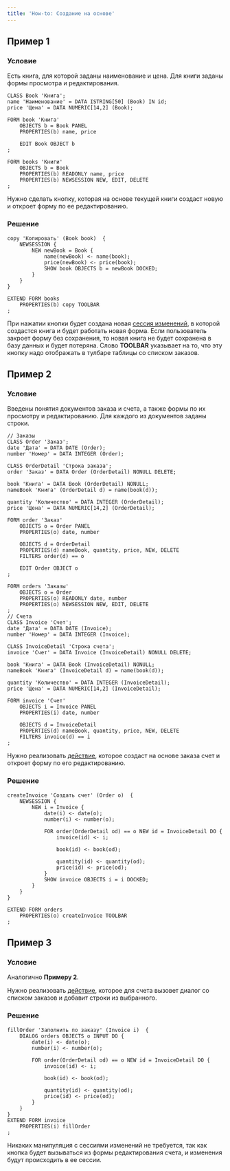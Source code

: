 ```yaml
---
title: 'How-to: Создание на основе'
---
```


## Пример 1

### Условие

Есть книга, для которой заданы наименование и цена. Для книги заданы формы просмотра и редактирования.

```lsf
CLASS Book 'Книга';
name 'Наименование' = DATA ISTRING[50] (Book) IN id;
price 'Цена' = DATA NUMERIC[14,2] (Book);

FORM book 'Книга'
    OBJECTS b = Book PANEL
    PROPERTIES(b) name, price

    EDIT Book OBJECT b
;

FORM books 'Книги'
    OBJECTS b = Book
    PROPERTIES(b) READONLY name, price
    PROPERTIES(b) NEWSESSION NEW, EDIT, DELETE
;
```

Нужно сделать кнопку, которая на основе текущей книги создаст новую и откроет форму по ее редактированию.

### Решение

```lsf
copy 'Копировать' (Book book)  {
    NEWSESSION {
        NEW newBook = Book {
            name(newBook) <- name(book);
            price(newBook) <- price(book);
            SHOW book OBJECTS b = newBook DOCKED;
        }
    }
}

EXTEND FORM books
    PROPERTIES(b) copy TOOLBAR
;
```

При нажатии кнопки будет создана новая [сессия изменений](Change_sessions.md), в которой создастся книга и будет работать новая форма. Если пользователь закроет форму без сохранения, то новая книга не будет сохранена в базу данных и будет потеряна. Слово **TOOLBAR** указывает на то, что эту кнопку надо отображать в тулбаре таблицы со списком заказов.

## Пример 2

### Условие

Введены понятия документов заказа и счета, а также формы по их просмотру и редактированию. Для каждого из документов заданы строки.

```lsf
// Заказы
CLASS Order 'Заказ';
date 'Дата' = DATA DATE (Order);
number 'Номер' = DATA INTEGER (Order);

CLASS OrderDetail 'Строка заказа';
order 'Заказ' = DATA Order (OrderDetail) NONULL DELETE;

book 'Книга' = DATA Book (OrderDetail) NONULL;
nameBook 'Книга' (OrderDetail d) = name(book(d));

quantity 'Количество' = DATA INTEGER (OrderDetail);
price 'Цена' = DATA NUMERIC[14,2] (OrderDetail);

FORM order 'Заказ'
    OBJECTS o = Order PANEL
    PROPERTIES(o) date, number

    OBJECTS d = OrderDetail
    PROPERTIES(d) nameBook, quantity, price, NEW, DELETE
    FILTERS order(d) == o

    EDIT Order OBJECT o
;

FORM orders 'Заказы'
    OBJECTS o = Order
    PROPERTIES(o) READONLY date, number
    PROPERTIES(o) NEWSESSION NEW, EDIT, DELETE
;
// Счета
CLASS Invoice 'Счет';
date 'Дата' = DATA DATE (Invoice);
number 'Номер' = DATA INTEGER (Invoice);

CLASS InvoiceDetail 'Строка счета';
invoice 'Счет' = DATA Invoice (InvoiceDetail) NONULL DELETE;

book 'Книга' = DATA Book (InvoiceDetail) NONULL;
nameBook 'Книга' (InvoiceDetail d) = name(book(d));

quantity 'Количество' = DATA INTEGER (InvoiceDetail);
price 'Цена' = DATA NUMERIC[14,2] (InvoiceDetail);

FORM invoice 'Счет'
    OBJECTS i = Invoice PANEL
    PROPERTIES(i) date, number

    OBJECTS d = InvoiceDetail
    PROPERTIES(d) nameBook, quantity, price, NEW, DELETE
    FILTERS invoice(d) == i
;
```

Нужно реализовать [действие](Actions.md), которое создаст на основе заказа счет и откроет форму по его редактированию.

### Решение

```lsf
createInvoice 'Создать счет' (Order o)  {
    NEWSESSION {
        NEW i = Invoice {
            date(i) <- date(o);
            number(i) <- number(o);

            FOR order(OrderDetail od) == o NEW id = InvoiceDetail DO {
                invoice(id) <- i;

                book(id) <- book(od);

                quantity(id) <- quantity(od);
                price(id) <- price(od);
            }
            SHOW invoice OBJECTS i = i DOCKED;
        }
    }
}

EXTEND FORM orders
    PROPERTIES(o) createInvoice TOOLBAR
;
```

## Пример 3

### Условие

Аналогично **Примеру 2**.

Нужно реализовать [действие](Actions.md), которое для счета вызовет диалог со списком заказов и добавит строки из выбранного.

### Решение

```lsf
fillOrder 'Заполнить по заказу' (Invoice i)  {
    DIALOG orders OBJECTS o INPUT DO {
        date(i) <- date(o);
        number(i) <- number(o);

        FOR order(OrderDetail od) == o NEW id = InvoiceDetail DO {
            invoice(id) <- i;

            book(id) <- book(od);

            quantity(id) <- quantity(od);
            price(id) <- price(od);
        }
    }
}
EXTEND FORM invoice
    PROPERTIES(i) fillOrder
;
```

Никаких манипуляция с сессиями изменений не требуется, так как кнопка будет вызываться из формы редактирования счета, и изменения будут происходить в ее сессии.
